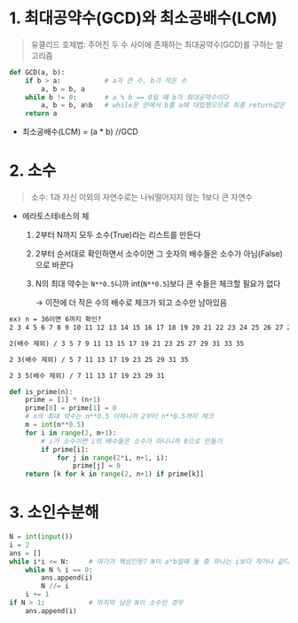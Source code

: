 # 1. 최대공약수(GCD)와 최소공배수(LCM)

> 유클리드 호제법: 주어진 두 수 사이에 존재하는 최대공약수(GCD)를 구하는 알고리즘

```python
def GCD(a, b):
    if b > a:			# a가 큰 수, b가 작은 수
        a, b = b, a
    while b != 0:		# a % b == 0일 때 b가 최대공약수이다
        a, b = b, a%b	# while문 안에서 b를 a에 대입했으므로 최종 return값은 a
    return a
```

- 최소공배수(LCM) = (a * b) //GCD



# 2. 소수

>  소수: 1과 자신 이외의 자연수로는 나눠떨어지지 않는 1보다 큰 자연수

- 에라토스테네스의 체

  1. 2부터 N까지 모두 소수(True)라는 리스트를 만든다

  2. 2부터 순서대로 확인하면서 소수이면 그 숫자의 배수들은 소수가 아님(False)으로 바꾼다

  3. N의 최대 약수는 `N**0.5`니까 int(`N**0.5`)보다 큰 수들은 체크할 필요가 없다

     → 이전에 더 작은 수의 배수로 체크가 되고 소수만 남아있음

```markdown
ex) n = 36이면 6까지 확인?
2 3 4 5 6 7 8 9 10 11 12 13 14 15 16 17 18 19 20 21 22 23 24 25 26 27 28 29 30 31 32 33 34 35 36

2(배수 제외) / 3 5 7 9 11 13 15 17 19 21 23 25 27 29 31 33 35

2 3(배수 제외) / 5 7 11 13 17 19 23 25 29 31 35

2 3 5(배수 제외) / 7 11 13 17 19 23 29 31
```

```python
def is_prime(n):
    prime = [1] * (n+1)
    prime[0] = prime[1] = 0
    # n의 최대 약수는 n**0.5 이하니까 2부터 n**0.5까지 체크
    m = int(n**0.5)
    for i in range(2, m+1):
        # i가 소수이면 i의 배수들은 소수가 아니니까 0으로 만들기
        if prime[i]:
            for j in range(2*i, n+1, i):
                prime[j] = 0
    return [k for k in range(2, n+1) if prime[k]]
```



# 3. 소인수분해

```python
N = int(input())
i = 2
ans = []
while i*i <= N:     # 여기가 핵심인듯? N이 a*b일때 둘 중 하나는 i보다 작거나 같다...?
    while N % i == 0:
        ans.append(i)
        N //= i
    i += 1
if N > 1:           # 마지막 남은 N이 소수인 경우
    ans.append(i)
```



